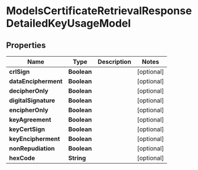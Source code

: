 

# ModelsCertificateRetrievalResponseDetailedKeyUsageModel


## Properties

| Name | Type | Description | Notes |
|------------ | ------------- | ------------- | -------------|
|**crlSign** | **Boolean** |  |  [optional] |
|**dataEncipherment** | **Boolean** |  |  [optional] |
|**decipherOnly** | **Boolean** |  |  [optional] |
|**digitalSignature** | **Boolean** |  |  [optional] |
|**encipherOnly** | **Boolean** |  |  [optional] |
|**keyAgreement** | **Boolean** |  |  [optional] |
|**keyCertSign** | **Boolean** |  |  [optional] |
|**keyEncipherment** | **Boolean** |  |  [optional] |
|**nonRepudiation** | **Boolean** |  |  [optional] |
|**hexCode** | **String** |  |  [optional] |



